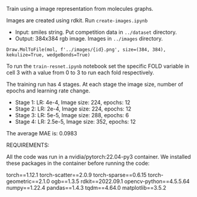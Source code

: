 Train using a image representation from molecules graphs.

Images are created using rdkit. Run `create-images.ipynb`

- Input: smiles string. Put competition data in `../dataset` directory.
- Output: 384x384 rgb image. Images in `../images` directory.

```mol = Chem.MolFromSmiles(smiles)
Draw.MolToFile(mol, f'../images/{id}.png', size=(384, 384), kekulize=True, wedgeBonds=True)
```

To run the `train-resnet.ipynb` notebook set the specific FOLD variable in cell 3 with a value from 0 to 3 to run each fold respectively.

The training run has 4 stages. At each stage the image size, number of epochs and learning rate change.
- Stage 1: LR: 4e-4, Image size: 224, epochs: 12
- Stage 2: LR: 2e-4, Image size: 224, epochs: 12
- Stage 3: LR: 5e-5, Image size: 288, epochs: 6
- Stage 4: LR: 2.5e-5, Image size: 352, epochs: 12

The average MAE is: 0.0983



REQUIREMENTS:

All the code was run in a nvidia/pytorch:22.04-py3 container. We installed these packages in the container before running the code:

torch==1.12.1
torch-scatter==2.0.9
torch-sparse==0.6.15
torch-geometric==2.1.0
ogb==1.3.5
rdkit==2022.09.1
opencv-python==4.5.5.64
numpy==1.22.4
pandas==1.4.3
tqdm==4.64.0
matplotlib==3.5.2
